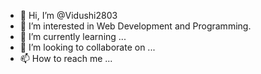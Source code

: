 - 👋 Hi, I’m @Vidushi2803
- 👀 I’m interested in Web Development and Programming.
- 🌱 I’m currently learning ...
- 💞️ I’m looking to collaborate on ...
- 📫 How to reach me ...

<!---
Vidushi2803/Vidushi2803 is a ✨ special ✨ repository because its `README.md` (this file) appears on your GitHub profile.
You can click the Preview link to take a look at your changes.
--->
